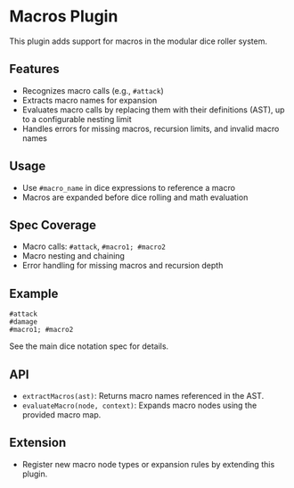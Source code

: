 # Macros Plugin

This plugin adds support for macros in the modular dice roller system.

## Features
- Recognizes macro calls (e.g., `#attack`)
- Extracts macro names for expansion
- Evaluates macro calls by replacing them with their definitions (AST), up to a configurable nesting limit
- Handles errors for missing macros, recursion limits, and invalid macro names

## Usage
- Use `#macro_name` in dice expressions to reference a macro
- Macros are expanded before dice rolling and math evaluation

## Spec Coverage
- Macro calls: `#attack`, `#macro1; #macro2`
- Macro nesting and chaining
- Error handling for missing macros and recursion depth

## Example
```
#attack
#damage
#macro1; #macro2
```

See the main dice notation spec for details.

## API
- `extractMacros(ast)`: Returns macro names referenced in the AST.
- `evaluateMacro(node, context)`: Expands macro nodes using the provided macro map.

## Extension
- Register new macro node types or expansion rules by extending this plugin. 